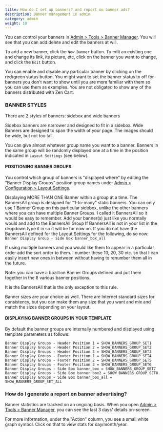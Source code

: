```yaml
---
title: How do I set up banners? and report on banner ads? 
description: Banner management in admin 
category: admin
weight: 10
---
```


You can control your banners in [Admin > Tools > Banner Manager](/user/admin_pages/tools/banner_manager/). 
You will see that you can add delete and edit the banners at will.

To add a new banner, click the `New Banner` button.
To edit an existing one and change its link, its picture, etc, click on the banner you want to change, and click the `Edit` button.

You can enable and disable any particular banner by clicking on the red/green status button.
You might want to set the banner status to off for banners you don't want to show until you are more familiar with them so you can use them as examples. You are not obligated to show any of the banners distributed with Zen Cart.

### BANNER STYLES
There are 2 styles of banners: sidebox and wide banners

Sidebox banners are narrower and designed to fit in a sidebox.
Wide Banners are designed to span the width of your page.  The images should be wide, but not too tall.

You can give almost whatever group name you want to a banner. Banners in the same group will be randomly displayed one at a time in the position indicated in `Layout Settings` (see below).


#### POSITIONING BANNER GROUPS
You control which group of banners is "displayed where" by editing the "Banner Display Groups" position group names under [Admin > Configuration > Layout Settings](/user/admin_pages/configuration/configuration_layoutsettings/).

Displaying MORE THAN ONE Banner within a group at a time. The BannersAll group is designed for "1-to-many" static banners.
You can only use 1 Banner Group on this particular sidebox, unlike the other banners where you can have multiple Banner Groups.
I called it BannersAll so it would be easy to remember.
Add your banner(s) just like you normally would and add to the BannersAll Group
If BannersAll is not in your list in the dropdown type it in so it will be for now on.
If you do not have the BannersAll defined for the Layout Settings for the following, do so now:
`Banner Display Group - Side Box banner_box_all`

If using multiple banners and you would like them to appear in a particular order add the sort order to them.
I number these 10, 20, 30 etc. so that I can easily insert new ones in between without having to renumber them all in the future.

Note: you can have a bazillion Banner Groups defined and put them together in the 8 various banner positions.

It is the BannersAll that is the only exception to this rule.

Banner sizes are your choice as well. There are Internet standard sizes for consistency, but you can make them any size that you want and mix and match the sizes depending on your layout.


#### DISPLAYING BANNER GROUPS IN YOUR TEMPLATE

By default the banner groups are internally numbered and displayed using template parameters as follows:

```
Banner Display Groups - Header Position 1 = SHOW_BANNERS_GROUP_SET1
Banner Display Groups - Header Position 2 = SHOW_BANNERS_GROUP_SET2
Banner Display Groups - Header Position 3 = SHOW_BANNERS_GROUP_SET3
Banner Display Groups - Footer Position 1 = SHOW_BANNERS_GROUP_SET4
Banner Display Groups - Footer Position 2 = SHOW_BANNERS_GROUP_SET5
Banner Display Groups - Footer Position 3 = SHOW_BANNERS_GROUP_SET6
Banner Display Groups - Side Box banner_box = SHOW_BANNERS_GROUP_SET7
Banner Display Groups - Side Box banner_box2 = SHOW_BANNERS_GROUP_SET8
Banner Display Groups - Side Box banner_box_all = SHOW_BANNERS_GROUP_SET_ALL
```

### How do I generate a report on banner advertising? 

Banner statistics are tracked on an ongoing basis. When you open [Admin > Tools > Banner Manager](/user/admin_pages/tools/banner_manager/), you can see the last 3 days' details on-screen.

For more information, under the "Action" column, you see a small white graph symbol. Click on that to view stats for day/month/year.

